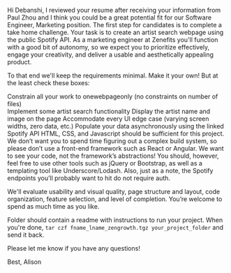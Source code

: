 Hi Debanshi,
I reviewed your resume after receiving your information from Paul Zhou and I think you could be a great potential fit for our Software Engineer, Marketing position. The first step for candidates is to complete a take home challenge. Your task is to create an artist search webpage using the public Spotify API.  As a marketing engineer at Zenefits you'll function with a good bit of autonomy, so we expect you to prioritize effectively, engage your creativity, and deliver a usable and aesthetically appealing product.

To that end we'll keep the requirements minimal.  Make it your own!  But at the least check these boxes:  

Constrain all your work to onewebpageonly (no constraints on number of files)  
Implement some artist search functionality
Display the artist name and image on the page
Accommodate every UI edge case (varying screen widths, zero data, etc.)
Populate your data asynchronously using the linked Spotify API
HTML, CSS, and Javascript should be sufficient for this project. We don’t want you to spend time figuring out a complex build system, so please don’t use a front-end framework such as React or Angular. We want to see your code, not the framework’s abstractions! You should, however, feel free to use other tools such as jQuery or Bootstrap, as well as a templating tool like Underscore/Lodash. Also, just as a note, the Spotify endpoints you’ll probably want to hit do not require auth.

We'll evaluate usability and visual quality, page structure and layout, code organization, feature selection, and level of completion. You’re welcome to spend as much time as you like.
 
Folder should contain a readme with instructions to run your project. When you're done, `tar czf fname_lname_zengrowth.tgz your_project_folder` and send it back. 

Please let me know if you have any questions!
 
Best,
Alison
